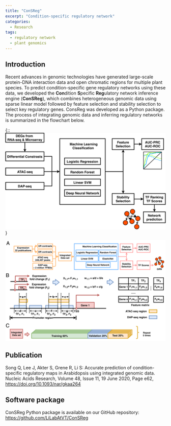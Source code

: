 ```yaml
---
title: "ConSReg"
excerpt: "Condition-specific regulatory network"
categories:
  - Research
tags:
  - regulatory network
  - plant genomics
---
```

## Introduction
Recent advances in genomic technologies have generated large-scale protein-DNA interaction data and open chromatic regions for multiple plant species. To predict condition-specific gene regulatory networks using these data, we developed the **Con**dition **S**pecific **Reg**ulatory network inference engine (**ConSReg**), which combines heterogeneous genomic data using sparse linear model followed by feature selection and stability selection to select key regulatory genes. ConsReg was developed as a Python package. The process of integrating genomic data and inferring regulatory networks is summarized in the flowchart below. 

{::![](/assets/images/consreg_flowchart.png)}

![](/assets/images/consreg_flowchart_1.png)

## Publication
Song Q, Lee J, Akter S, Grene R, Li S: Accurate prediction of condition-specific regulatory maps in Arabidopsis using integrated genomic data. Nucleic Acids Research, Volume 48, Issue 11, 19 June 2020, Page e62, https://doi.org/10.1093/nar/gkaa264

## Software package
ConSReg Python package is available on our GitHub repository: https://github.com/LiLabAtVT/ConSReg

